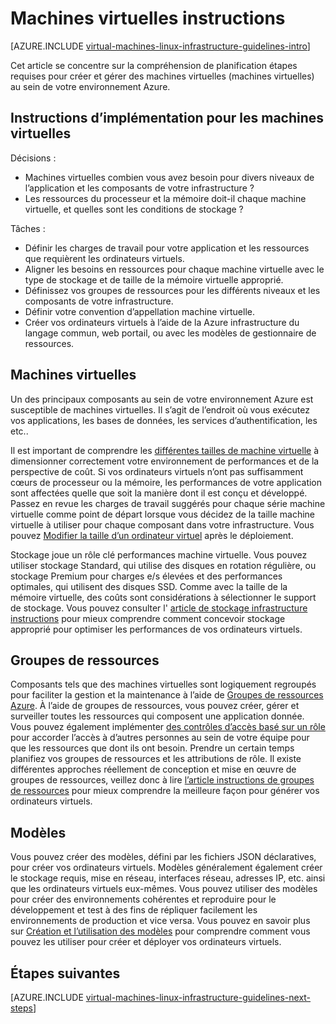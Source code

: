 <properties
    pageTitle="Instructions de Machines virtuelles Linux | Microsoft Azure"
    description="En savoir plus sur les instructions de conception et implémentation clées de déploiement d’ordinateurs virtuels Linux dans Azure"
    documentationCenter=""
    services="virtual-machines-linux"
    authors="iainfoulds"
    manager="timlt"
    editor=""
    tags="azure-resource-manager"/>

<tags
    ms.service="virtual-machines-linux"
    ms.workload="infrastructure-services"
    ms.tgt_pltfrm="vm-linux"
    ms.devlang="na"
    ms.topic="article"
    ms.date="09/08/2016"
    ms.author="iainfou"/>

# <a name="virtual-machines-guidelines"></a>Machines virtuelles instructions

[AZURE.INCLUDE [virtual-machines-linux-infrastructure-guidelines-intro](../../includes/virtual-machines-linux-infrastructure-guidelines-intro.md)] 

Cet article se concentre sur la compréhension de planification étapes requises pour créer et gérer des machines virtuelles (machines virtuelles) au sein de votre environnement Azure.

## <a name="implementation-guidelines-for-vms"></a>Instructions d’implémentation pour les machines virtuelles
Décisions :

- Machines virtuelles combien vous avez besoin pour divers niveaux de l’application et les composants de votre infrastructure ?
- Les ressources du processeur et la mémoire doit-il chaque machine virtuelle, et quelles sont les conditions de stockage ?

Tâches :

- Définir les charges de travail pour votre application et les ressources que requièrent les ordinateurs virtuels.
- Aligner les besoins en ressources pour chaque machine virtuelle avec le type de stockage et de taille de la mémoire virtuelle approprié.
- Définissez vos groupes de ressources pour les différents niveaux et les composants de votre infrastructure.
- Définir votre convention d’appellation machine virtuelle.
- Créer vos ordinateurs virtuels à l’aide de la Azure infrastructure du langage commun, web portail, ou avec les modèles de gestionnaire de ressources.

## <a name="virtual-machines"></a>Machines virtuelles

Un des principaux composants au sein de votre environnement Azure est susceptible de machines virtuelles. Il s’agit de l’endroit où vous exécutez vos applications, les bases de données, les services d’authentification, les etc..

Il est important de comprendre les [différentes tailles de machine virtuelle](virtual-machines-linux-sizes.md) à dimensionner correctement votre environnement de performances et de la perspective de coût. Si vos ordinateurs virtuels n’ont pas suffisamment cœurs de processeur ou la mémoire, les performances de votre application sont affectées quelle que soit la manière dont il est conçu et développé. Passez en revue les charges de travail suggérés pour chaque série machine virtuelle comme point de départ lorsque vous décidez de la taille machine virtuelle à utiliser pour chaque composant dans votre infrastructure. Vous pouvez [Modifier la taille d’un ordinateur virtuel](virtual-machines-linux-change-vm-size.md) après le déploiement.

Stockage joue un rôle clé performances machine virtuelle. Vous pouvez utiliser stockage Standard, qui utilise des disques en rotation régulière, ou stockage Premium pour charges e/s élevées et des performances optimales, qui utilisent des disques SSD. Comme avec la taille de la mémoire virtuelle, des coûts sont considérations à sélectionner le support de stockage. Vous pouvez consulter l' [article de stockage infrastructure instructions](virtual-machines-linux-infrastructure-storage-solutions-guidelines.md) pour mieux comprendre comment concevoir stockage approprié pour optimiser les performances de vos ordinateurs virtuels.


## <a name="resource-groups"></a>Groupes de ressources
Composants tels que des machines virtuelles sont logiquement regroupés pour faciliter la gestion et la maintenance à l’aide de [Groupes de ressources Azure](../azure-resource-manager/resource-group-overview.md). À l’aide de groupes de ressources, vous pouvez créer, gérer et surveiller toutes les ressources qui composent une application donnée. Vous pouvez également implémenter [des contrôles d’accès basé sur un rôle](../active-directory/role-based-access-control-what-is.md) pour accorder l’accès à d’autres personnes au sein de votre équipe pour que les ressources que dont ils ont besoin. Prendre un certain temps planifiez vos groupes de ressources et les attributions de rôle. Il existe différentes approches réellement de conception et mise en œuvre de groupes de ressources, veillez donc à lire [l’article instructions de groupes de ressources](virtual-machines-linux-infrastructure-resource-groups-guidelines.md) pour mieux comprendre la meilleure façon pour générer vos ordinateurs virtuels.


## <a name="templates"></a>Modèles 
Vous pouvez créer des modèles, défini par les fichiers JSON déclaratives, pour créer vos ordinateurs virtuels. Modèles généralement également créer le stockage requis, mise en réseau, interfaces réseau, adresses IP, etc. ainsi que les ordinateurs virtuels eux-mêmes. Vous pouvez utiliser des modèles pour créer des environnements cohérentes et reproduire pour le développement et test à des fins de répliquer facilement les environnements de production et vice versa. Vous pouvez en savoir plus sur [Création et l’utilisation des modèles](../azure-resource-manager/resource-group-overview.md#template-deployment) pour comprendre comment vous pouvez les utiliser pour créer et déployer vos ordinateurs virtuels.


## <a name="next-steps"></a>Étapes suivantes
[AZURE.INCLUDE [virtual-machines-linux-infrastructure-guidelines-next-steps](../../includes/virtual-machines-linux-infrastructure-guidelines-next-steps.md)] 